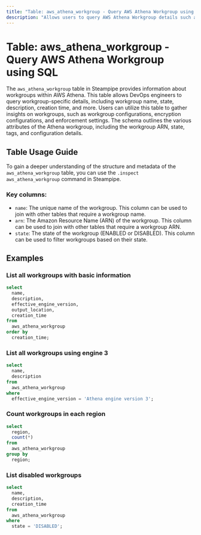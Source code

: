 ```yaml
---
title: "Table: aws_athena_workgroup - Query AWS Athena Workgroup using SQL"
description: "Allows users to query AWS Athena Workgroup details such as workgroup name, state, description, creation time, and more."
---
```


# Table: aws_athena_workgroup - Query AWS Athena Workgroup using SQL

The `aws_athena_workgroup` table in Steampipe provides information about workgroups within AWS Athena. This table allows DevOps engineers to query workgroup-specific details, including workgroup name, state, description, creation time, and more. Users can utilize this table to gather insights on workgroups, such as workgroup configurations, encryption configurations, and enforcement settings. The schema outlines the various attributes of the Athena workgroup, including the workgroup ARN, state, tags, and configuration details.

## Table Usage Guide

To gain a deeper understanding of the structure and metadata of the `aws_athena_workgroup` table, you can use the `.inspect aws_athena_workgroup` command in Steampipe.

### Key columns:

- `name`: The unique name of the workgroup. This column can be used to join with other tables that require a workgroup name.
- `arn`: The Amazon Resource Name (ARN) of the workgroup. This column can be used to join with other tables that require a workgroup ARN.
- `state`: The state of the workgroup (ENABLED or DISABLED). This column can be used to filter workgroups based on their state.


## Examples

### List all workgroups with basic information

```sql
select 
  name, 
  description, 
  effective_engine_version, 
  output_location, 
  creation_time 
from 
  aws_athena_workgroup 
order by 
  creation_time;
```

### List all workgroups using engine 3

```sql
select 
  name, 
  description 
from 
  aws_athena_workgroup 
where 
  effective_engine_version = 'Athena engine version 3';
```

### Count workgroups in each region

```sql
select 
  region, 
  count(*) 
from 
  aws_athena_workgroup 
group by 
  region;
```

### List disabled workgroups

```sql
select 
  name, 
  description, 
  creation_time
from 
  aws_athena_workgroup 
where
  state = 'DISABLED';
```
